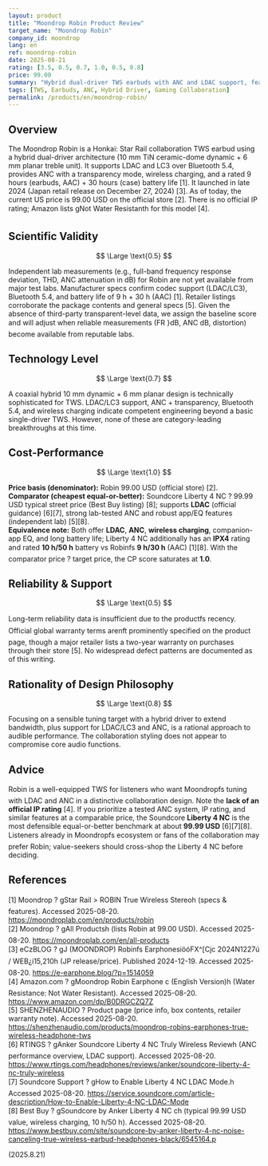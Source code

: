 ```yaml
---
layout: product
title: "Moondrop Robin Product Review"
target_name: "Moondrop Robin"
company_id: moondrop
lang: en
ref: moondrop-robin
date: 2025-08-21
rating: [3.5, 0.5, 0.7, 1.0, 0.5, 0.8]
price: 99.00
summary: "Hybrid dual-driver TWS earbuds with ANC and LDAC support, featuring well-balanced tuning and competitive cost-performance"
tags: [TWS, Earbuds, ANC, Hybrid Driver, Gaming Collaboration]
permalink: /products/en/moondrop-robin/
---
```


## Overview

The Moondrop Robin is a Honkai: Star Rail collaboration TWS earbud using a hybrid dual-driver architecture (10 mm TiN ceramic-dome dynamic + 6 mm planar treble unit). It supports LDAC and LC3 over Bluetooth 5.4, provides ANC with a transparency mode, wireless charging, and a rated 9 hours (earbuds, AAC) + 30 hours (case) battery life [1]. It launched in late 2024 (Japan retail release on December 27, 2024) [3]. As of today, the current US price is 99.00 USD on the official store [2]. There is no official IP rating; Amazon lists gNot Water Resistanth for this model [4].

## Scientific Validity

$$ \Large \text{0.5} $$

Independent lab measurements (e.g., full-band frequency response deviation, THD, ANC attenuation in dB) for Robin are not yet available from major test labs. Manufacturer specs confirm codec support (LDAC/LC3), Bluetooth 5.4, and battery life of 9 h + 30 h (AAC) [1]. Retailer listings corroborate the package contents and general specs [5]. Given the absence of third-party transparent-level data, we assign the baseline score and will adjust when reliable measurements (FR }dB, ANC dB, distortion) become available from reputable labs. 

## Technology Level

$$ \Large \text{0.7} $$

A coaxial hybrid 10 mm dynamic + 6 mm planar design is technically sophisticated for TWS. LDAC/LC3 support, ANC + transparency, Bluetooth 5.4, and wireless charging indicate competent engineering beyond a basic single-driver TWS. However, none of these are category-leading breakthroughs at this time.

## Cost-Performance

$$ \Large \text{1.0} $$

**Price basis (denominator):** Robin 99.00 USD (official store) [2].  
**Comparator (cheapest equal-or-better):** Soundcore Liberty 4 NC ? 99.99 USD typical street price (Best Buy listing) [8]; supports **LDAC** (official guidance) [6][7], strong lab-tested ANC and robust app/EQ features (independent lab) [5][8].  
**Equivalence note:** Both offer **LDAC**, **ANC**, **wireless charging**, companion-app EQ, and long battery life; Liberty 4 NC additionally has an **IPX4** rating and rated **10 h/50 h** battery vs Robinfs **9 h/30 h** (AAC) [1][8]. With the comparator price ? target price, the CP score saturates at **1.0**.

## Reliability & Support

$$ \Large \text{0.5} $$

Long-term reliability data is insufficient due to the productfs recency. Official global warranty terms arenft prominently specified on the product page, though a major retailer lists a two-year warranty on purchases through their store [5]. No widespread defect patterns are documented as of this writing.

## Rationality of Design Philosophy

$$ \Large \text{0.8} $$

Focusing on a sensible tuning target with a hybrid driver to extend bandwidth, plus support for LDAC/LC3 and ANC, is a rational approach to audible performance. The collaboration styling does not appear to compromise core audio functions.

## Advice

Robin is a well-equipped TWS for listeners who want Moondropfs tuning with LDAC and ANC in a distinctive collaboration design. Note the **lack of an official IP rating** [4]. If you prioritize a tested ANC system, IP rating, and similar features at a comparable price, the Soundcore **Liberty 4 NC** is the most defensible equal-or-better benchmark at about **99.99 USD** [6][7][8]. Listeners already in Moondropfs ecosystem or fans of the collaboration may prefer Robin; value-seekers should cross-shop the Liberty 4 NC before deciding.

## References

[1] Moondrop ? gStar Rail > ROBIN True Wireless Stereoh (specs & features). Accessed 2025-08-20. https://moondroplab.com/en/products/robin  
[2] Moondrop ? gAll Productsh (lists Robin at 99.00 USD). Accessed 2025-08-20. https://moondroplab.com/en/all-products  
[3] eCzBLOG ? gJ (MOONDROP) Robinfs EarphonesiöóFX^[Cjc 2024N1227ú­ / WEB¿i15,210h (JP release/price). Published 2024-12-19. Accessed 2025-08-20. https://e-earphone.blog/?p=1514059  
[4] Amazon.com ? gMoondrop Robin Earphone c (English Version)h (Water Resistance: Not Water Resistant). Accessed 2025-08-20. https://www.amazon.com/dp/B0DRGCZQ7Z  
[5] SHENZHENAUDIO ? Product page (price info, box contents, retailer warranty note). Accessed 2025-08-20. https://shenzhenaudio.com/products/moondrop-robins-earphones-true-wireless-headphone-tws  
[6] RTINGS ? gAnker Soundcore Liberty 4 NC Truly Wireless Reviewh (ANC performance overview, LDAC support). Accessed 2025-08-20. https://www.rtings.com/headphones/reviews/anker/soundcore-liberty-4-nc-truly-wireless  
[7] Soundcore Support ? gHow to Enable Liberty 4 NC LDAC Mode.h Accessed 2025-08-20. https://service.soundcore.com/article-description/How-to-Enable-Liberty-4-NC-LDAC-Mode  
[8] Best Buy ? gSoundcore by Anker Liberty 4 NC ch (typical 99.99 USD value, wireless charging, 10 h/50 h). Accessed 2025-08-20. https://www.bestbuy.com/site/soundcore-by-anker-liberty-4-nc-noise-canceling-true-wireless-earbud-headphones-black/6545164.p

(2025.8.21)

